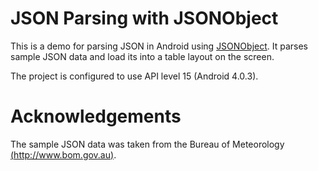 JSON Parsing with JSONObject
============================
This is a demo for parsing JSON in Android using [JSONObject](http://developer.android.com/reference/org/json/JSONObject.html). It parses sample JSON data and load its into a table layout on the screen. 

The project is configured to use API level 15 (Android 4.0.3).

Acknowledgements
================
The sample JSON data was taken from the Bureau of Meteorology [(http://www.bom.gov.au)](http://www.bom.gov.au).